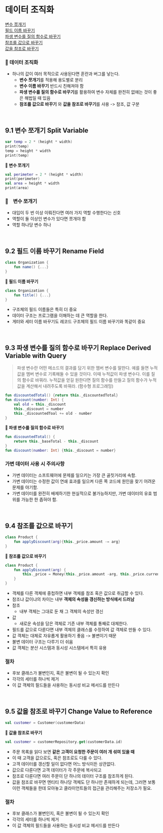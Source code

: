 # 데이터 조직화
[변수 쪼개기](#id-section1)<br>
[필드 이름 바꾸기](#id-section2)<br>
[파생 변수를 질의 함수로 바꾸기](#id-section3)<br>
[참조를 값으로 바꾸기](#id-section4)<br>
[값을 참조로 바꾸기](#id-section5)<br>


### 📂  데이터 조직화
- 하나의 값이 여러 목적으로 사용된다면 혼란과 버그를 낳는다.
	- **변수 쪼개기**를 적용해 용도별로 분리
	- **변수 이름 바꾸기** 반드시 친해져야 함 
	- **파생 변수를 질의 함수로 바꾸기**를 활용하여 변수 자체를 완전히 없애는 것이 좋은 해법일 때 있음
	- **참조를 값으로 바꾸기** 와 **값을 참조로 바꾸기**를 사용 -> 참조, 값 구분 

<br>
<div id='id-section1'/>

## 9.1 변수 쪼개기 Split Variable

```kotlin
var temp = 2 * (height * width)
print(temp)
temp = height * width
print(temp)
```
**🔻 변수 쪼개기**
```kotlin
val perimeter = 2 * (height * width)
print(perimeter)
val area = height * width
print(area)
```
### 🔎 &nbsp;&nbsp; 변수 쪼개기 
- 대입이 두 번 이상 이뤄진다면 여러 가지 역할 수행한다는 신호 
- 역할이 둘 이상인 변수가 있다면 쪼개야 함
- 역할 하나당 변수 하나


<br>
<div id='id-section2'/>

## 9.2 필드 이름 바꾸기 Rename Field
```kotlin
class Organization {
	fun name() {...}
}
```
**🔻 필드 이름 바꾸기**
```kotlin
class Organization {
	fun title() {...}
}
```

- 구조체의 필드 이름들은 특히 더 중요
- 데이터 구조는 프로그램을 이해하는 데 큰 역할을 한다.
- 게터와 세터 이름 바꾸기도 레코드 구조체의 필드 이름 바꾸기와 똑같이 중요

<br>
<div id='id-section3'/>

## 9.3 파생 변수를 질의 함수로 바꾸기 Replace Derived Variable with Query
> 파생 변수란
> 어떤 메소드의 결과를 담기 위한 멤버 변수를 말한다. 예를 들면 누적 값을 멤버 변수로 기록해둘 수 있을 것이다. 이때 누적값이 파생 변수다. 
> 이를 질의 함수로 바꿔라. 누적값을 얻길 원한다면 질의 함수를 만들고 질의 함수가 누적 값을 계산해서 내려주도록 바꿔라. (함수형 프로그래밍)
```kotlin
fun discountedTotal() {return this._discountedTotal}
fun discount(number: Int) {
	val old = this._discount
	this._discount = number
	this._discountedToal += old - number
}
```
**🔻 파생 변수를 질의 함수로 바꾸기**
```kotlin
fun discountedTotal() {
	return this._baseTotal - this._discount
}
fun discount(number: Int) {this._discount = number}
```

### 가변 데이터 사용 시 주의사항
- 가변 데이터는 소프트웨어에 문제를 일으키는 가장 큰 골칫거리에 속함.
- 가변 데이터는 수정한 값이 연쇄 효과를 일으켜 다른 쪽 코드에 원인을 찾기 어려운 문제를 야기함.
- 가변 데이터를 완전히 배제하기한 현실적으로 불가능하지만, 가변 데이터의 유효 범위를 가능한 한 좁혀야 함.

<br>
<div id='id-section4'/>

## 9.4 참조를 값으로 바꾸기

```kotlin
class Product {
	fun applyDiscount(arg){this._price.amount -= arg}
}
```
**🔻 참조를 값으로 바꾸기**
```kotlin
class Product {
	fun applyDiscount(arg) {
		this._price = Money(this._price.amount -arg, this._price.currency)
	}
}
```

- 객체를 다른 객체에 중첩하면 내부 객체를 참조 혹은 값으로 취급할 수 있다.
- 참조냐 값이냐의 차이는 내부 **객체의 속성을 갱신하는 방식에서 드러남**
- 참조
	- 내부 객체는 그대로 둔 채 그 객체의 속성만 갱신
- 값
	- 새로운 속성을 담은 객체로 기존 내부 객체를 통째로 대체한다.
- 필드를 값으로 다룬다면 내부 객체의 클래스를 수정하여 값 객체로 만들 수 있다.
- 값 객체는 대체로 자유롭게 활용하기 좋음 -> 불변이기 때문
- 불변 데이터 구조는 다루기 더 쉬움
- 값 객체는 분산 시스템과 동시성 시스템에서 특히 유용

### **절차** 
- 후보 클래스가 불변인지, 혹은 불변이 될 수 있는지 확인
- 각각의 세터를 하나씩 제거
- 이 값 객체의 필드들을 사용하는 동시성 비교 메서드를 만든다

<br>
<div id='id-section5'/>

## 9.5 값을 참조로 바꾸기 Change Value to Reference

```kotlin
val customer = Customer(customerData)
```
**🔻 값을 참조로 바꾸기**
```kotlin
val customer = customerRepository.get(customerData.id)
```

- 주문 목록을 읽다 보면 **같은 고객이 요청한 주문이 여러 개 섞여 있을 때**
- 이 때 고객을 값으로도, 혹은 참조로도 다룰 수 있다.
- 고객 데이터를 갱신할 일이 없다면 어느 방식이든 상관없다.
- 값으로 다룬다면 고객 데이터가 각 주문에 복사되고
- 참조로 다룬다면 여러 주문이 단 하나의 데이터 구조를 참조하게 된다.
- 값을 참조로 바꾸면 엔티티 하나당 객체도 단 하나만 존재하게 되는데, 그러면 보통 이런 객체들을 한데 모아놓고 클라이언트들의 접근을 관리해주는 저장소가 필요.
### **절차** 

- 후보 클래스가 불변인지, 혹은 불변이 될 수 있는지 확인
- 각각의 세터를 하나씩 제거
- 이 값 객체의 필드들을 사용하는 동시성 비교 메서드를 만든다
<!--stackedit_data:
eyJoaXN0b3J5IjpbMTMyMDc2ODAsMzUyNDM0OTQ0LC0xNTgxNz
I3MzExLC0xNjU4MjU3MTU4LDY3MTE2MDA2OCwtMTQzMzU1Mjcz
NiwxMjM5NDQwMDQ2LC0yMDY3NTIzODI5LDYxMDA3NTksLTUyMT
c4MzcyLDEyOTE0NDE2MDcsMTU2MzE4Nzc5MSwtMTU1OTE3ODcx
OCwxMDg0MTE4MTQ1LC02NzcwMzQ3MTcsLTIwNDQ5Nzk2NjcsMT
ExODA2Njk2LDQ3MjI3OTMxN119
-->
